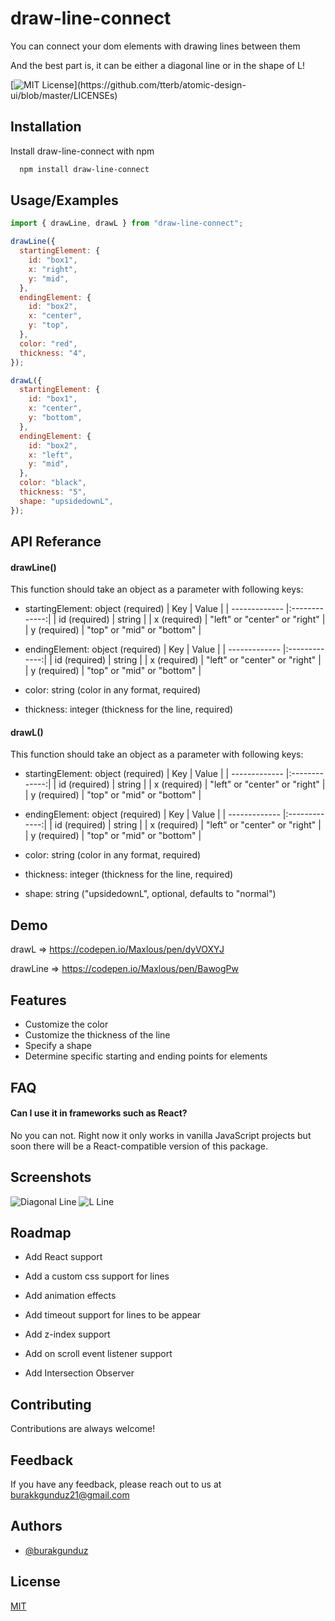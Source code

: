 # draw-line-connect

You can connect your dom elements with drawing lines between them

And the best part is, it can be either a diagonal line or in the shape of L!

[![MIT License](https://img.shields.io/apm/l/atomic-design-ui.svg?)](https://github.com/tterb/atomic-design-ui/blob/master/LICENSEs)

## Installation

Install draw-line-connect with npm

```bash
  npm install draw-line-connect
```

## Usage/Examples

```javascript
import { drawLine, drawL } from "draw-line-connect";

drawLine({
  startingElement: {
    id: "box1",
    x: "right",
    y: "mid",
  },
  endingElement: {
    id: "box2",
    x: "center",
    y: "top",
  },
  color: "red",
  thickness: "4",
});

drawL({
  startingElement: {
    id: "box1",
    x: "center",
    y: "bottom",
  },
  endingElement: {
    id: "box2",
    x: "left",
    y: "mid",
  },
  color: "black",
  thickness: "5",
  shape: "upsidedownL",
});
```

## API Referance

#### drawLine()

This function should take an object as a parameter with following keys:

- startingElement: object (required)
  | Key | Value |
  | ------------- |:-------------:|
  | id (required) | string |
  | x (required) | "left" or "center" or "right" |
  | y (required) | "top" or "mid" or "bottom" |

- endingElement: object (required)
  | Key | Value |
  | ------------- |:-------------:|
  | id (required) | string |
  | x (required) | "left" or "center" or "right" |
  | y (required) | "top" or "mid" or "bottom" |

- color: string (color in any format, required)

- thickness: integer (thickness for the line, required)

#### drawL()

This function should take an object as a parameter with following keys:

- startingElement: object (required)
  | Key | Value |
  | ------------- |:-------------:|
  | id (required) | string |
  | x (required) | "left" or "center" or "right" |
  | y (required) | "top" or "mid" or "bottom" |

- endingElement: object (required)
  | Key | Value |
  | ------------- |:-------------:|
  | id (required) | string |
  | x (required) | "left" or "center" or "right" |
  | y (required) | "top" or "mid" or "bottom" |

- color: string (color in any format, required)

- thickness: integer (thickness for the line, required)

- shape: string ("upsidedownL", optional, defaults to "normal")

## Demo

drawL => https://codepen.io/Maxlous/pen/dyVOXYJ

drawLine => https://codepen.io/Maxlous/pen/BawogPw

## Features

- Customize the color
- Customize the thickness of the line
- Specify a shape
- Determine specific starting and ending points for elements

## FAQ

#### Can I use it in frameworks such as React?

No you can not. Right now it only works in vanilla JavaScript projects but soon there will be a React-compatible version of this package.

## Screenshots

![Diagonal Line](https://res.cloudinary.com/maxlous/image/upload/v1640438489/for%20developmental%20projects/Screen_Shot_2021-12-25_at_16.15.58_sf58v6.png)
![L Line](https://res.cloudinary.com/maxlous/image/upload/v1640438489/for%20developmental%20projects/Screen_Shot_2021-12-25_at_16.20.53_olkduh.png)

## Roadmap

- Add React support

- Add a custom css support for lines

- Add animation effects

- Add timeout support for lines to be appear

- Add z-index support

- Add on scroll event listener support

- Add Intersection Observer

## Contributing

Contributions are always welcome!

## Feedback

If you have any feedback, please reach out to us at burakkgunduz21@gmail.com

## Authors

- [@burakgunduz](https://www.github.com/burakkgunduzz)

## License

[MIT](https://choosealicense.com/licenses/mit/)
